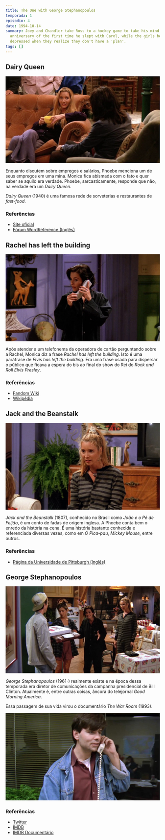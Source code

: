 ```yaml
---
title: The One with George Stephanopoulos
temporada: 1
episodio: 4
date: 1994-10-14
summary: Joey and Chandler take Ross to a hockey game to take his mind off the
  anniversary of the first time he slept with Carol, while the girls become
  depressed when they realize they don't have a 'plan'.
tags: []
---
```


## Dairy Queen

![Dairy Queen](./img/4/dairy-queen.png)

<cena>
  <phoebe
    original="- There was a cave-in in one of the mines, and eight people were killed."
    traducao="- Uma mina desabou e oito pessoas morreram."
  ></phoebe>
  <monica
    original="- Wow, you worked in a mine?"
    traducao="- Trabalhou em uma mina?"
  ></monica>
  <phoebe
    original="- No, I worked at a Dairy Queen. Why?"
    traducao="- Não, em um Dairy Queen. Por quê?"
  ></phoebe>
</cena>

Enquanto discutem sobre empregos e salários, Phoebe menciona um de seus empregos
em uma mina. Monica fica abismada com o fato e quer saber se aquilo era verdade.
Phoebe, sarcasticamente, responde que não, na verdade era um *Dairy Queen*.

*Dairy Queen* (1940) é uma famosa rede de sorveterias e restaurantes de *fast-food*.

### Referências

- [Site oficial](https://dairyqueen.com/)
- [Fórum WordReference (Inglês)](https://forum.wordreference.com/threads/dairy-queen-mine.1442748/)

## Rachel has left the building

![Rachel has left the building](./img/4/rachel-has-left-the-building.png)

<cena>
  <monica
    original="- Rachel has left the building."
    traducao="- Rachel deixou o edifício."
  ></monica>
</cena>

Após atender a um telefonema da operadora de cartão perguntando sobre a Rachel,
Monica diz a frase *Rachel has left the building*. Isto é uma paráfrase de
*Elvis has left the building*. Era uma frase usada para dispersar o público
que ficava a espera do bis ao final do show do Rei do *Rock and Roll Elvis Presley*.

### Referências

- [Fandom Wiki](https://friends.fandom.com/wiki/The_One_With_George_Stephanopoulos)
- [Wikipédia](https://en.wikipedia.org/wiki/Elvis_has_left_the_building)

## Jack and the Beanstalk

![Jack and the Beanstalk](./img/4/jack-and-the-beanstalk.png)

<cena>
  <phoebe
    original="- You are just like Jack."
    traducao="- Você é igual ao João."
  ></phoebe>
  <rachel
    original="- Jack from downstairs?"
    traducao="- João, do andar de baixo?"
  ></rachel>
  <phoebe
    original="- No, Jack and the Beanstalk."
    traducao="- Não, João e o Pé de Feijão."
  ></phoebe>
</cena>

*Jack and the Beanstalk* (1807), conhecido no Brasil como *João e o Pé de Feijão*,
é um conto de fadas de origem inglesa. A Phoebe conta bem o enredo da história na cena.
É uma história bastante conhecida e referenciada diversas vezes, como em *O Pica-pau*,
*Mickey Mouse*, entre outros.

### Referências

- [Página da Universidade de Pittsburgh (Inglês)](https://www.pitt.edu/~dash/type0328jack.html)

## George Stephanopoulos

![George Stephanopoulos](./img/4/george-stephanopoulos.png)

<cena>
  <monica
    original="- Did you say G. Stephanopoulos?"
    traducao="- Calma, você falou G. Stephanopoulos?"
  ></monica>
</cena>

*George Stephanopoulos* (1961-) realmente existe e na época dessa temporada era
diretor de comunicações da campanha presidencial de Bill Clinton. Atualmente é,
entre outras coisas, âncora do telejornal *Good Morning America*.

Essa passagem de sua vida virou o documentário *The War Room* (1993).

![George Stephanopoulos - The War Room](./img/4/george-stephanopoulos-war-room.jpg)

### Referências

- [Twitter](https://twitter.com/gstephanopoulos)
- [IMDB](https://www.imdb.com/name/nm0826888/?ref_=tt_ov_st_sm)
- [IMDB Documentário](https://www.imdb.com/title/tt0108515/)
